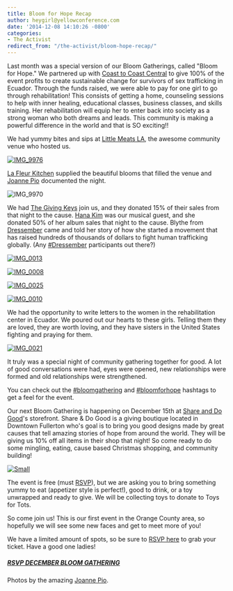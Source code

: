 ```yaml
---
title: Bloom for Hope Recap
author: heygirl@yellowconference.com
date: '2014-12-08 14:10:26 -0800'
categories:
- The Activist
redirect_from: "/the-activist/bloom-hope-recap/"
---
```


Last month was a special version of our Bloom Gatherings, called "Bloom for Hope." We partnered up with [Coast to Coast Central](http://www.coasttocoastcentral.com/) to give 100% of the event profits to create sustainable change for survivors of sex trafficking in Ecuador. Through the funds raised, we were able to pay for one girl to go through rehabilitation! This consists of getting a home, counseling sessions to help with inner healing, educational classes, business classes, and skills training. Her rehabilitation will equip her to enter back into society as a strong woman who both dreams and leads. This community is making a powerful difference in the world and that is SO exciting!!

We had yummy bites and sips at [Little Meats LA](http://littlemeatsla.com/), the awesome community venue who hosted us.

[![IMG_9976](http://yellowconference.com/wp-content/uploads/2014/12/IMG_9976.jpg)](http://yellowconference.com/wp-content/uploads/2014/12/IMG_9976.jpg)

[La Fleur Kitchen](http://lafleurkitchen.com/) supplied the beautiful blooms that filled the venue and [Joanne Pio](http://joannepio.com/) documented the night.

![IMG_9970](http://yellowconference.com/wp-content/uploads/2014/12/IMG_9970.jpg)

We had [The Giving Keys](http://www.thegivingkeys.com/) join us, and they donated 15% of their sales from that night to the cause. [Hana Kim](http://www.hanakim.org/hanakim/News/News.html) was our musical guest, and she donated 50% of her album sales that night to the cause. Blythe from [Dressember](http://www.dressemberfoundation.org/) came and told her story of how she started a movement that has raised hundreds of thousands of dollars to fight human trafficking globally. (Any [#Dressember](http://websta.me/tag/dressember) participants out there?)

[![IMG_0013](http://yellowconference.com/wp-content/uploads/2014/12/IMG_0013.jpg)](http://yellowconference.com/wp-content/uploads/2014/12/IMG_0013.jpg)

[![IMG_0008](http://yellowconference.com/wp-content/uploads/2014/12/IMG_0008.jpg)](http://yellowconference.com/wp-content/uploads/2014/12/IMG_0008.jpg)

[![IMG_0025](http://yellowconference.com/wp-content/uploads/2014/12/IMG_0025.jpg)](http://yellowconference.com/wp-content/uploads/2014/12/IMG_0025.jpg)

[![IMG_0010](http://yellowconference.com/wp-content/uploads/2014/12/IMG_0010.jpg)](http://yellowconference.com/wp-content/uploads/2014/12/IMG_0010.jpg)

We had the opportunity to write letters to the women in the rehabilitation center in Ecuador. We poured out our hearts to these girls. Telling them they are loved, they are worth loving, and they have sisters in the United States fighting and praying for them.

[![IMG_0021](http://yellowconference.com/wp-content/uploads/2014/12/IMG_0021.jpg)](http://yellowconference.com/wp-content/uploads/2014/12/IMG_0021.jpg)

It truly was a special night of community gathering together for good. A lot of good conversations were had, eyes were opened, new relationships were formed and old relationships were strengthened.

You can check out the [#bloomgathering](http://iconosquare.com/tag/bloomgathering) and [#bloomforhope](http://iconosquare.com/tag/bloomforhope) hashtags to get a feel for the event.

Our next Bloom Gathering is happening on December 15th at [Share and Do Good](http://www.shareanddogood.com/)'s storefront. Share & Do Good is a giving boutique located in Downtown Fullerton who's goal is to bring you good designs made by great causes that tell amazing stories of hope from around the world. They will be giving us 10% off all items in their shop that night! So come ready to do some mingling, eating, cause based Christmas shopping, and community building!

[![Small](http://yellowconference.com/wp-content/uploads/2014/12/Small1.jpg)](https://ti.to/yellowconference/bloom-gathering-christmas-party)

The event is free (must [RSVP](https://ti.to/yellowconference/bloom-gathering-christmas-party)), but we are asking you to bring something yummy to eat (appetizer style is perfect!), good to drink, or a toy unwrapped and ready to give. We will be collecting toys to donate to Toys for Tots.

So come join us! This is our first event in the Orange County area, so hopefully we will see some new faces and get to meet more of you!

We have a limited amount of spots, so be sure to [RSVP here](https://ti.to/yellowconference/bloom-gathering-christmas-party) to grab your ticket. Have a good one ladies!

##### [RSVP DECEMBER BLOOM GATHERING](https://ti.to/yellowconference/bloom-gathering-christmas-party)

Photos by the amazing [Joanne Pio](http://joannepio.com/).
